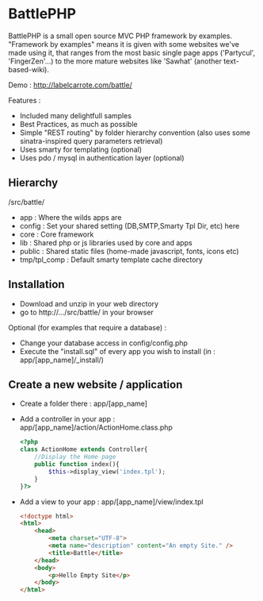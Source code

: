 BattlePHP
==========
BattlePHP is a small open source MVC PHP framework by examples.
"Framework by examples" means it is given with some websites we've made using it, that ranges from the most basic single page apps ('Partycul', 'FingerZen'...) to the more mature websites like 'Sawhat' (another text-based-wiki).

Demo : 
http://labelcarrote.com/battle/ 

Features :
- Included many delightfull samples 
- Best Practices, as much as possible
- Simple "REST routing" by folder hierarchy convention (also uses some sinatra-inspired query parameters retrieval)
- Uses smarty for templating (optional)
- Uses pdo / mysql in authentication layer (optional)

Hierarchy
---------
/src/battle/
- app : Where the wilds apps are
- config : Set your shared setting (DB,SMTP,Smarty Tpl Dir, etc) here
- core : Core framework
- lib : Shared php or js libraries used by core and apps
- public : Shared static files (home-made javascript, fonts, icons etc)
- tmp/tpl_comp : Default smarty template cache directory

Installation
------------
- Download and unzip in your web directory
- go to http://.../src/battle/ in your browser

Optional (for examples that require a database) :
- Change your database access in config/config.php
- Execute the "install.sql" of every app you wish to install (in : app/[app_name]/_install/)

Create a new website / application
----------------------------------
- Create a folder there : app/[app_name]
- Add a controller in your app : app/[app_name]/action/ActionHome.class.php

    ```php
    <?php  
    class ActionHome extends Controller{  
    	//Display the Home page   
        public function index(){  
    		$this->display_view('index.tpl');  
    	}  
    }?>
    ```

- Add a view to your app : app/[app_name]/view/index.tpl
    
    ```html
    <!doctype html>  
    <html>  
    	<head>  
    		<meta charset="UTF-8">  
    		<meta name="description" content="An empty Site." />  
    		<title>Battle</title>  
    	</head>  
    	<body>  
    	    <p>Hello Empty Site</p>
    	</body>  
    </html>
    ```
    